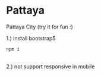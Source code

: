 # Pattaya
Pattaya City (try it for fun :)

1.) install bootstrap5 <pre><code>npm i</code></pre>  
2.) not support responsive in mobile
